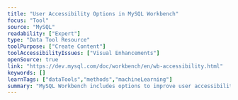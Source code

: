 ```yaml
---
title: "User Accessibility Options in MySQL Workbench"
focus: "Tool"
source: "MySQL"
readability: ["Expert"]
type: "Data Tool Resource"
toolPurpose: ["Create Content"]
toolAccessibilityIssues: ["Visual Enhancements"]
openSource: true
link: "https://dev.mysql.com/doc/workbench/en/wb-accessibility.html"
keywords: []
learnTags: ["dataTools","methods","machineLearning"]
summary: "MySQL Workbench includes options to improve user accessibility that can be selected from the Workbench Preferences dialogue. "
---
```


